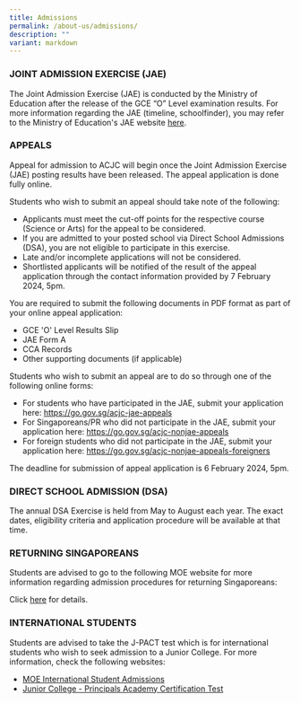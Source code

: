```yaml
---
title: Admissions
permalink: /about-us/admissions/
description: ""
variant: markdown
---
```

### JOINT ADMISSION EXERCISE (JAE)

The Joint Admission Exercise (JAE) is conducted by the Ministry of Education after the release of the GCE “O” Level examination results. For more information regarding the JAE (timeline, schoolfinder), you may refer to the Ministry of Education's JAE website [here](https://www.moe.gov.sg/jae).

   

### APPEALS

Appeal for admission to ACJC will begin once the Joint Admission Exercise (JAE) posting results have been released. The appeal application is done fully online.

Students who wish to submit an appeal should take note of the following:
* Applicants must meet the cut-off points for the respective course (Science or Arts) for the appeal to be considered. <!--(The 2024 cut-off points for ACJC Science is x and ACJC Arts is x.-->
* If you are admitted to your posted school via Direct School Admissions (DSA), you are not eligible to participate in this exercise.
* Late and/or incomplete applications will not be considered.
* Shortlisted applicants will be notified of the result of the appeal application through the contact information provided by 7 February 2024, 5pm.

You are required to submit the following documents in PDF format as part of your online appeal application:
* GCE 'O' Level Results Slip
* JAE Form A
* CCA Records
* Other supporting documents (if applicable)

Students who wish to submit an appeal are to do so through one of the following online forms:
* For students who have participated in the JAE, submit your application here: https://go.gov.sg/acjc-jae-appeals
* For Singaporeans/PR who did not participate in the JAE, submit your application here: https://go.gov.sg/acjc-nonjae-appeals
* For foreign students who did not participate in the JAE, submit your application here: https://go.gov.sg/acjc-nonjae-appeals-foreigners

The deadline for submission of appeal application is 6 February 2024, 5pm.


### DIRECT SCHOOL ADMISSION (DSA)

The annual DSA Exercise is held from May to August each year. The exact dates, eligibility criteria and application procedure will be available at that time.

<!--- The Direct School Admission application is now closed. Click [here](https://www.acjc.moe.edu.sg/dsa/dsa-application/) for details. --->

### RETURNING SINGAPOREANS

Students are advised to go to the following MOE website for more information regarding admission procedures for returning Singaporeans:  

Click&nbsp;[here](https://www.moe.gov.sg/returning-singaporeans/post-secondary)&nbsp;for details.
  

### INTERNATIONAL STUDENTS

Students are advised to take the J-PACT test which is for international students who wish to seek admission to a Junior College. For more information, check the following websites:  

*   [MOE International Student Admissions](https://www.moe.gov.sg/international-students/studying-in-singapore/)
*   [Junior College - Principals Academy Certification Test](https://www.pact.sg/index.php?option=com_content&amp;view=article&amp;id=58&amp;Itemid=94)